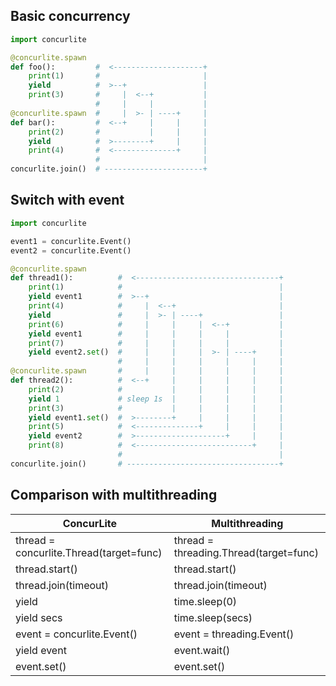 ## Basic concurrency

```python
import concurlite

@concurlite.spawn
def foo():         #  <--------------------+
    print(1)       #                       |
    yield          #  >--+                 |
    print(3)       #     |  <--+           |
                   #     |     |           |
@concurlite.spawn  #     |  >- | ----+     |
def bar():         #  <--+     |     |     |
    print(2)       #           |     |     |
    yield          #  >--------+     |     |
    print(4)       #  <--------------+     |
                   #                       |
concurlite.join()  # ----------------------+
```

## Switch with event

```python
import concurlite

event1 = concurlite.Event()
event2 = concurlite.Event()

@concurlite.spawn
def thread1():          #  <--------------------------------+
    print(1)            #                                   |
    yield event1        #  >--+                             |
    print(4)            #     |  <--+                       |
    yield               #     |  >- | ----+                 |
    print(6)            #     |     |     |  <--+           |
    yield event1        #     |     |     |     |           |
    print(7)            #     |     |     |     |           |
    yield event2.set()  #     |     |     |  >- | ----+     |
                        #     |     |     |     |     |     |
@concurlite.spawn       #     |     |     |     |     |     |
def thread2():          #  <--+     |     |     |     |     |
    print(2)            #           |     |     |     |     |
    yield 1             # sleep 1s  |     |     |     |     |
    print(3)            #           |     |     |     |     |
    yield event1.set()  #  >--------+     |     |     |     |
    print(5)            #  <--------------+     |     |     |
    yield event2        #  >--------------------+     |     |
    print(8)            #  <--------------------------+     |
                        #                                   |
concurlite.join()       # ----------------------------------+
```

## Comparison with multithreading

| ConcurLite                              | Multithreading                         |
|-----------------------------------------|----------------------------------------|
| thread = concurlite.Thread(target=func) | thread = threading.Thread(target=func) |
| thread.start()                          | thread.start()                         |
| thread.join(timeout)                    | thread.join(timeout)                   |
| yield                                   | time.sleep(0)                          |
| yield secs                              | time.sleep(secs)                       |
| event = concurlite.Event()              | event = threading.Event()              |
| yield event                             | event.wait()                           |
| event.set()                             | event.set()                            |

